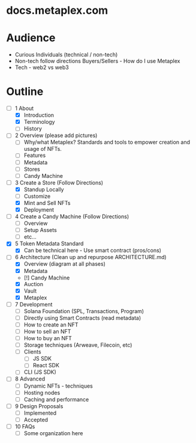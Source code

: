 # docs.metaplex.com

# Audience

- Curious Individuals (technical / non-tech)
- Non-tech follow directions Buyers/Sellers - How do I use Metaplex
- Tech - web2 vs web3

# Outline

- [ ] 1 About
  - [x] Introduction
  - [x] Terminology
  - [ ] History
- [ ] 2 Overview (please add pictures)
  - [ ] Why/what Metaplex? Standards and tools to empower creation and usage of NFTs.
  - [ ] Features
  - [ ] Metadata
  - [ ] Stores
  - [ ] Candy Machine
- [ ] 3 Create a Store (Follow Directions)
  - [x] Standup Locally
  - [ ] Customize
  - [x] Mint and Sell NFTs
  - [x] Deployment
- [ ] 4 Create a Candy Machine (Follow Directions)
  - [ ] Overview
  - [ ] Setup Assets
  - [ ] etc...
- [x] 5 Token Metadata Standard
  - [x] Can be technical here - Use smart contract (pros/cons)
- [ ] 6 Architecture (Clean up and repurpose ARCHITECTURE.md)
  - [x] Overview (diagram at all phases)
  - [x] Metadata
  - [!] Candy Machine
  - [x] Auction
  - [x] Vault
  - [x] Metaplex
- [ ] 7 Development
  - [ ] Solana Foundation (SPL, Transactions, Program)
  - [ ] Directly using Smart Contracts (read metadata)
  - [ ] How to create an NFT
  - [ ] How to sell an NFT
  - [ ] How to buy an NFT
  - [ ] Storage techniques (Arweave, Filecoin, etc)
  - [ ] Clients
    - [ ] JS SDK
    - [ ] React SDK
  - [ ] CLI (JS SDK)
- [ ] 8 Advanced
  - [ ] Dynamic NFTs - techniques
  - [ ] Hosting nodes
  - [ ] Caching and performance
- [ ] 9 Design Proposals
  - [ ] Implemented
  - [ ] Accepted
- [ ] 10 FAQs
  - [ ] Some organization here